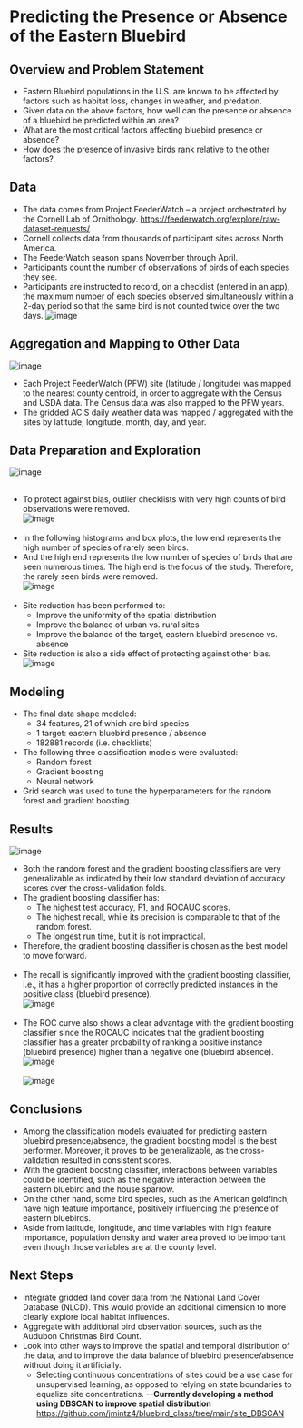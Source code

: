# Predicting the Presence or Absence of the Eastern Bluebird

## Overview and Problem Statement
* Eastern Bluebird populations in the U.S. are known to be affected by factors such as habitat loss, changes in weather, and predation.
* Given data on the above factors, how well can the presence or absence of a bluebird be predicted within an area? 
* What are the most critical factors affecting bluebird presence or absence? 
* How does the presence of invasive birds rank relative to the other factors?

## Data
* The data comes from Project FeederWatch – a project orchestrated by the Cornell Lab of Ornithology.
https://feederwatch.org/explore/raw-dataset-requests/
* Cornell collects data from thousands of participant sites across North America.
* The FeederWatch season spans November through April.
* Participants count the number of observations of birds of each species they see.
* Participants are instructed to record, on a checklist (entered in an app), the maximum number of each species observed simultaneously within a 2-day period so that the same bird is not counted twice over the two days.
![image](https://user-images.githubusercontent.com/91767180/167979650-3d00aaf6-6e38-4591-aab2-56bb74b9e83d.png)

## Aggregation and Mapping to Other Data
![image](https://user-images.githubusercontent.com/91767180/167979828-e727ea6f-ec01-439b-bc35-dcf9f673b80c.png)
* Each Project FeederWatch (PFW) site (latitude / longitude) was mapped to the nearest county centroid, in order to aggregate with the Census and USDA data.  The Census data was also mapped to the PFW years.
* The gridded ACIS daily weather data was mapped / aggregated with the sites by latitude, longitude, month, day, and year.

## Data Preparation and Exploration
![image](https://user-images.githubusercontent.com/91767180/167980596-7cf930a2-c179-45cf-a39b-4530b4ba1970.png) <br/><br/>
* To protect against bias, outlier checklists with very high counts of bird observations were removed. <br/>
![image](https://user-images.githubusercontent.com/91767180/167980949-3e73d4e1-337d-4e06-8e45-c35ce21feb4b.png) <br/><br/>
* In the following histograms and box plots, the low end represents the high number of species of rarely seen birds.
* And the high end represents the low number of species of birds that are seen numerous times.  The high end is the focus of the study.  Therefore, the rarely seen birds were removed. <br/>
![image](https://user-images.githubusercontent.com/91767180/167981473-473ce2da-5c4f-48ad-9f73-d5e6cc3e89df.png) <br/><br/>
* Site reduction has been performed to:
  * Improve the uniformity of the spatial distribution
  * Improve the balance of urban vs. rural sites
  * Improve the balance of the target, eastern bluebird presence vs. absence
* Site reduction is also a side effect of protecting against other bias. <br/>
![image](https://user-images.githubusercontent.com/91767180/167983149-164cd3a6-5000-40db-a286-57f2be6b491e.png)

## Modeling
* The final data shape modeled:
  * 34 features, 21 of which are bird species
  * 1 target:  eastern bluebird presence / absence
  * 182881 records (i.e. checklists)
* The following three classification models were evaluated:
  * Random forest
  * Gradient boosting
  * Neural network
* Grid search was used to tune the hyperparameters for the random forest and gradient boosting.

## Results
![image](https://user-images.githubusercontent.com/91767180/167983672-2c34b1f0-b90c-4d21-814f-cc6c3f7c1e79.png)
* Both the random forest and the gradient boosting classifiers are very generalizable as indicated by their low standard deviation of accuracy scores over the cross-validation folds.
* The gradient boosting classifier has:
  * The highest test accuracy, F1, and ROCAUC scores.
  * The highest recall, while its precision is comparable to that of the random forest.
  * The longest run time, but it is not impractical.
* Therefore, the gradient boosting classifier is chosen as the best model to move forward. <br/><br/>
* The recall is significantly improved with the gradient boosting classifier, i.e., it has a higher proportion of correctly predicted instances in the positive class (bluebird presence). <br/>
![image](https://user-images.githubusercontent.com/91767180/167984173-30005ae1-2255-4af2-84cd-37bfa49a1d83.png) <br/><br/>
* The ROC curve also shows a clear advantage with the gradient boosting classifier since the ROCAUC indicates that the gradient boosting classifier has a greater probability of ranking a positive instance (bluebird presence) higher than a negative one (bluebird absence). <br/>
![image](https://user-images.githubusercontent.com/91767180/167984318-5a63f831-2286-48f1-af9c-1cc6eb7e0ade.png) <br/><br/>
![image](https://user-images.githubusercontent.com/91767180/167983887-fbddbc2b-0cb5-4825-ad0a-8a82e057aacd.png)

## Conclusions
* Among the classification models evaluated for predicting eastern bluebird presence/absence, the gradient boosting model is the best performer.  Moreover, it proves to be generalizable, as the cross-validation resulted in consistent scores.
* With the gradient boosting classifier, interactions between variables could be identified, such as the negative interaction between the eastern bluebird and the house sparrow.
* On the other hand, some bird species, such as the American goldfinch, have high feature importance, positively influencing the presence of eastern bluebirds.
* Aside from latitude, longitude, and time variables with high feature importance, population density and water area proved to be important even though those variables are at the county level.

## Next Steps
* Integrate gridded land cover data from the National Land Cover Database (NLCD).  This would provide an additional dimension to more clearly explore local habitat influences.
* Aggregate with additional bird observation sources, such as the Audubon Christmas Bird Count.
* Look into other ways to improve the spatial and temporal distribution of the data, and to improve the data balance of bluebird presence/absence without doing it artificially.
  * Selecting continuous concentrations of sites could be a use case for unsupervised learning, as opposed to relying on state boundaries to equalize site concentrations. **--Currently developing a method using DBSCAN to improve spatial distribution**   https://github.com/jmintz4/bluebird_class/tree/main/site_DBSCAN











